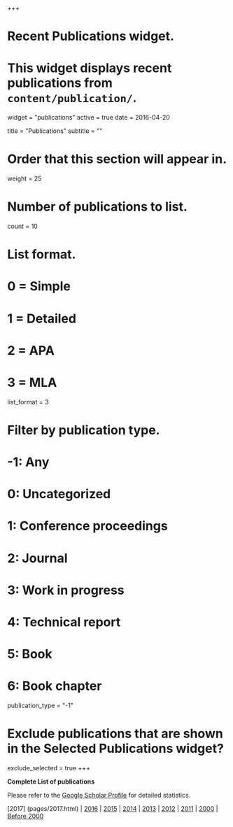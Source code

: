+++
# Recent Publications widget.
# This widget displays recent publications from `content/publication/`.
widget = "publications"
active = true
date = 2016-04-20

title = "Publications"
subtitle = ""

# Order that this section will appear in.
weight = 25

# Number of publications to list.
count = 10

# List format.
#   0 = Simple
#   1 = Detailed
#   2 = APA
#   3 = MLA
list_format = 3

# Filter by publication type.
# -1: Any
#  0: Uncategorized
#  1: Conference proceedings
#  2: Journal
#  3: Work in progress
#  4: Technical report
#  5: Book
#  6: Book chapter
publication_type = "-1"

# Exclude publications that are shown in the Selected Publications widget?
exclude_selected = true
+++

**Complete List of publications**

Please refer to the  [Google Scholar Profile](https://scholar.google.com.au/citations?user=AEkRUQcAAAAJ) for detailed statistics.

[2017] (pages/2017.html) | [2016](pages/2016.html) | [2015](pages/2015.html) | [2014](pages/2014.html) | [2013](pages/2013.html) | [2012](pages/2012.html) | [2011](pages/2011.html) | [2000](pages/2000.html) | [Before 2000](pages/Pre-2000.html) 





